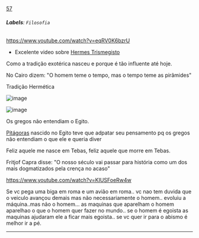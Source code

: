 [57](https://github.com/guilhermeprokisch/guilherme/issues/57) 
###### **Labels**: `Filosofia`



https://www.youtube.com/watch?v=eqRV0K6bzrU

- Excelente video sobre [Hermes Trismegisto](Hermes-Trismegisto)

Como a tradição exotérica nasceu e porque é tão influente até hoje.

No Cairo dizem: "O homem teme o tempo, mas o tempo teme as pirâmides"



Tradição Hermética


![image](https://user-images.githubusercontent.com/12011070/92284764-25571780-eed9-11ea-95e8-0d97d78d468e.png)


![image](https://user-images.githubusercontent.com/12011070/92284994-9dbdd880-eed9-11ea-8eab-a02fe6e4d3da.png)


Os gregos não entendiam o Egito.

[Pitágoras](Pitágoras.md) nascido no Egito teve que adpatar seu pensamento pq os gregos não entendiam o que ele e queria diver


Feliz aquele me nasce em Tebas, feliz aquele que morre em Tebas.


Fritjof Capra disse: "O nosso século vai passar para história como um dos mais dogmatizados pela crença no acaso"


https://www.youtube.com/watch?v=KIUSFoeRw4w

Se vc pega uma biga em roma e um avião em roma.. vc nao tem duvida que o veiculo avançou demais mas não necessariamente o homem.. evoluiu a máquina..mas não o homem... as maquinas que aparelham o homem aparelhao o que o homem quer fazer no mundo.. se o homem é egoista as maquinas ajudaram ele a ficar mais egoista.. se vc quer ir para o abismo é melhor ir a pé.

-------------------------------------------------------------------------------

